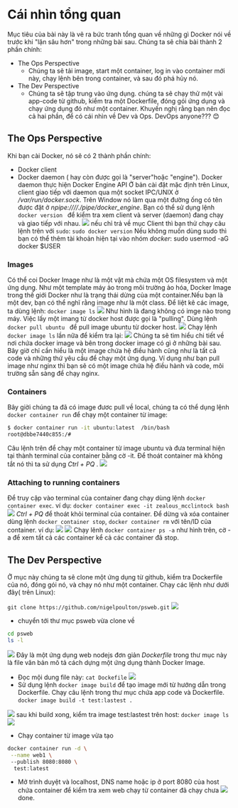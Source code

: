 # Cái nhìn tổng quan
Mục tiêu của bài này là vẽ ra bức tranh tổng quan về những gì Docker nói về trước khi "lặn sâu hơn" trong những bài sau.
Chúng ta sẽ chia bài thành 2 phần chính:
- The  Ops Perspective
	- Chúng ta sẽ tải image, start một container, log in vào container mới này, chạy lệnh bên trong container, và sau đó phá hủy nó.
- The Dev Perspective
	- Chúng ta sẽ tập trung vào ứng dụng. chúng ta sẽ chạy thử một vài app-code từ github, kiểm tra một Dockerfile, đóng gói ứng dụng và chạy ứng dụng đó như một container.
Khuyến nghị rằng bạn nên đọc cả hai phần, để có cái nhìn về Dev và Ops. DevOps anyone??? :blush:
## The Ops Perspective
Khi bạn cài Docker, nó sẽ có 2 thành phần chính:
- Docker client
- Docker daemon ( hay còn được gọi là "server"hoặc "engine").
Docker daemon thực hiện Docker Engine API
Ở bản cài đặt mặc định trên Linux, client giao tiếp với daemon qua một socket IPC/UNIX ở */var/run/docker.sock*. Trên Window nó làm qua một đường ống có tên được đặt ở *npipe:////./pipe/docker_engine*.
Bạn có thể sử dụng lệnh `docker version ` để kiểm tra xem client  và server (daemon) đang chạy và giao tiếp với nhau.
![](http://i.imgur.com/yUK3uU4.png)
nếu chỉ trả về mục Client thì bạn thử chạy câu lệnh trên với `sudo`: `sudo docker version`
Nếu không muốn dùng sudo thì bạn có thể thêm tài khoản hiện tại vào nhóm *docker*: sudo usermod -aG docker $USER
### Images
Có thể coi Docker Image như là một vật mà chứa một OS filesystem và một ứng dụng.
Như một template máy ảo trong môi trường ảo hóa, Docker Image trong thế giới Docker như là trạng thái dừng của một container.Nếu bạn là một dev, bạn có thể nghĩ rằng image như là một class.
Để liệt kê các image, ta dùng lệnh: `docker image ls`
![](http://i.imgur.com/9SVofgf.png) 
Như hình là đang không có imge nào trong máy. Việc lấy một imang từ docker host được gọi là "pulling". Dùng lệnh `docker pull ubuntu ` để pull image ubuntu từ docker host.
![](http://i.imgur.com/8gOoTPN.png)
Chạy lệnh `docker image ls` lần nữa để kiểm tra lại:
![](http://i.imgur.com/eeTxZaK.png)
Chúng ta sẽ tìm hiểu chi tiết về nơi chứa docker image và bên trong docker image có gì ở những bài sau. Bây giờ chỉ cần hiểu là một image chứa hệ điều hành cũng như là tất cả code và những thứ yêu cầu để chạy một ứng dụng.
Ví dụng như bạn pull image như nginx thì bạn sẽ có một image chứa hệ điều hành và code, môi trường sẵn sàng để chạy nginx.

### Containers
Bây giời chúng ta đã có image đươc pull về local, chúng ta có thể dụng lệnh `docker container run` để chạy một container từ image:
```bash
$ docker container run -it ubuntu:latest  /bin/bash
root@dbbe7440c855:/# 
```
Câu lệnh trên để chạy một container từ image ubuntu và đưa terminal hiện tại thành terminal của container bằng cờ -it.
Để thoát container mà không tắt nó thì ta sử dụng  *Ctrl + PQ* .
![](http://i.imgur.com/S8gTg5W.png)
### Attaching to running containers
Để truy cập vào terminal của container đang chạy dùng lệnh `docker container exec`.
ví dụ:
`docker container exec -it zealous_mcclintock bash`
![](http://i.imgur.com/tOEw7oY.png)
*Ctrl + PQ* để thoát khỏi terminal của container.
Để dừng và xóa container dùng lệnh `docker container stop`, `docker container rm` với tên/ID của container.
ví dụ:
![](http://i.imgur.com/ysxJnko.png)
![](http://i.imgur.com/eVvgVyu.png)
Chạy lênh `docker container ps -a` như hình trên, cờ -a để xem tất cả các container kể cả các container đã stop.

## The Dev Perspective
Ở mục này chúng ta sẽ clone một ứng dụng từ github, kiểm tra Dockerfile của nó, đóng gói nó, và chạy nó như một container.
Chạy các lệnh như dưới đây( trên Linux):

`git clone https://github.com/nigelpoulton/psweb.git`
![](http://i.imgur.com/1ArNrZK.png)
- chuyển tới thư mục psweb vừa clone về 
```bash 
cd psweb 
ls -l
```
![](http://i.imgur.com/iaAfr3D.png)
Đây là một ứng dụng web nodejs đơn giản
*Dockerfile* trong thư mục này là file văn bản mô tả cách dựng một ứng dụng thành Docker Image.
- Đọc mội dung file này:
`cat Dockefile`
![](http://i.imgur.com/D9yzux5.png)
- Sử dụng lệnh `docker image build` để tạo image mới từ hướng dẫn trong Dockerfile. Chạy câu lệnh trong thư mục chứa app code và Dockerfile.
`docker image build -t test:lastest . `

![](http://i.imgur.com/YFF1cyp.png)
sau khi build xong, kiểm tra image test:lastest trên host:
`docker image ls`
![](http://i.imgur.com/y7pGYSq.png)
- Chạy container từ image vừa tạo
```bash 
docker container run -d \
 --name web1 \ 
 --publish 8080:8080 \
  test:latest
```
- Mở trình duyệt và localhost, DNS name  hoặc ip ở port 8080 của host chứa container để kiểm tra xem web chạy từ container đã chạy chưa 
![](http://i.imgur.com/hc6w72b.png)
done.



